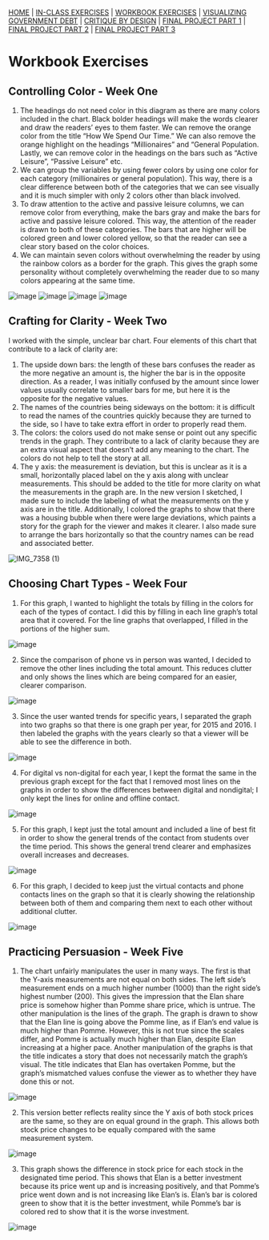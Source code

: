 [HOME](https://aneshas01.github.io/Anesha-Santhanam-Portfolio/) | [IN-CLASS EXERCISES](In-Class-Exercises) | [WORKBOOK EXERCISES](Workbook-Exercises) | [VISUALIZING GOVERNMENT DEBT](Visualizing-Government-Debt) | [CRITIQUE BY DESIGN](Critique-By-Design) | [FINAL PROJECT PART 1](Final-Project-Part1) | [FINAL PROJECT PART 2](Final-Project-Part2) | [FINAL PROJECT PART 3](Final-Project-Part3) 

# Workbook Exercises

## Controlling Color - Week One

1. The headings do not need color in this diagram as there are many colors included in the chart. Black bolder headings will make the words clearer and draw the readers’ eyes to them faster. We can remove the orange color from the title “How We Spend Our Time.” We can also remove the orange highlight on the headings “Millionaires” and “General Population. Lastly, we can remove color in the headings on the bars such as “Active Leisure”, “Passive Leisure” etc. 
2. We can group the variables by using fewer colors by using one color for each category (millionaires or general population). This way, there is a clear difference between both of the categories that we can see visually and it is much simpler with only 2 colors other than black involved. 
3. To draw attention to the active and passive leisure columns, we can remove color from everything, make the bars gray and make the bars for active and passive leisure colored. This way, the attention of the reader is drawn to both of these categories. The bars that are higher will be colored green and lower colored yellow, so that the reader can see a clear story based on the color choices. 
4. We can maintain seven colors without overwhelming the reader by using the rainbow colors as a border for the graph. This gives the graph some personality without completely overwhelming the reader due to so many colors appearing at the same time.

![image](https://github.com/user-attachments/assets/ac98e174-be97-4c3e-9228-4307b962d945)
![image](https://github.com/user-attachments/assets/0d150c1c-08b6-45f9-b594-29939fbebc79)
![image](https://github.com/user-attachments/assets/0b053a39-f908-4f4a-8d58-6ac8249ff27e)
![image](https://github.com/user-attachments/assets/5ec336e0-6035-4fe8-97bd-319f5d021689)

## Crafting for Clarity - Week Two

I worked with the simple, unclear bar chart. Four elements of this chart that contribute to a lack of clarity are: 
1. The upside down bars: the length of these bars confuses the reader as the more negative an amount is, the higher the bar is in the opposite direction. As a reader, I was initially confused by the amount since lower values usually correlate to smaller bars for me, but here it is the opposite for the negative values. 
2. The names of the countries being sideways on the bottom: it is difficult to read the names of the countries quickly because they are turned to the side, so I have to take extra effort in order to properly read them.
3. The colors: the colors used do not make sense or point out any specific trends in the graph. They contribute to a lack of clarity because they are an extra visual aspect that doesn’t add any meaning to the chart. The colors do not help to tell the story at all. 
4. The y axis: the measurement is deviation, but this is unclear as it is a small, horizontally placed label on the y axis along with unclear measurements. This should be added to the title for more clarity on what the measurements in the graph are. 
In the new version I sketched, I made sure to include the labeling of what the measurements on the y axis are in the title. Additionally, I colored the graphs to show that there was a housing bubble when there were large deviations, which paints a story for the graph for the viewer and makes it clearer. I also made sure to arrange the bars horizontally so that the country names can be read and associated better. 

![IMG_7358 (1)](https://github.com/user-attachments/assets/09c2b037-c005-44b1-a44f-b2854f7707bd)

## Choosing Chart Types - Week Four

1. For this graph, I wanted to highlight the totals by filling in the colors for each of the types of contact. I did this by filling in each line graph’s total area that it covered. For the line graphs that overlapped, I filled in the portions of the higher sum.

![image](https://github.com/user-attachments/assets/0b7fea2d-4c85-4fd3-8642-ac021537f4d5)

2. Since the comparison of phone vs in person was wanted, I decided to remove the other lines including the total amount. This reduces clutter and only shows the lines which are being compared for an easier, clearer comparison. 

![image](https://github.com/user-attachments/assets/eb913f8f-1cdb-49b1-a4e5-3d49d76d9aee)

3. Since the user wanted trends for specific years, I separated the graph into two graphs so that there is one graph per year, for 2015 and 2016. I then labeled the graphs with the years clearly so that a viewer will be able to see the difference in both.

![image](https://github.com/user-attachments/assets/4d686aa9-7b1f-4eaf-a570-4b955bf5228e)

4. For digital vs non-digital for each year, I kept the format the same in the previous graph except for the fact that I removed most lines on the graphs in order to show the differences between digital and nondigital; I only kept the lines for online and offline contact.
   
![image](https://github.com/user-attachments/assets/02923860-3ba7-4f36-b90c-e4dc988eb390)

5. For this graph, I kept just the total amount and included a line of best fit in order to show the general trends of the contact from students over the time period. This shows the general trend clearer and emphasizes overall increases and decreases.

![image](https://github.com/user-attachments/assets/f981a524-e1bc-4dda-80b1-fc6015f52839)

6. For this graph, I decided to keep just the virtual contacts and phone contacts lines on the graph so that it is clearly showing the relationship between both of them and comparing them next to each other without additional clutter.

![image](https://github.com/user-attachments/assets/6483121c-f9d5-4673-b6e3-4a1911334f79)

## Practicing Persuasion - Week Five

1. The chart unfairly manipulates the user in many ways. The first is that the Y-axis measurements are not equal on both sides. The left side’s measurement ends on a much higher number (1000) than the right side’s highest number (200). This gives the impression that the Elan share price is somehow higher than Pomme share price, which is untrue. The other manipulation is the lines of the graph. The graph is drawn to show that the Elan line is going above the Pomme line, as if Elan’s end value is much higher than Pomme. However, this is not true since the scales differ, and Pomme is actually much higher than Elan, despite Elan increasing at a higher pace. Another manipulation of the graphs is that the title indicates a story that does not necessarily match the graph’s visual. The title indicates that Elan has overtaken Pomme, but the graph’s mismatched values confuse the viewer as to whether they have done this or not. 

![image](https://github.com/user-attachments/assets/2fdf9943-2b6c-4142-823a-e9803a91f40b)

2. This version better reflects reality since the Y axis of both stock prices are the same, so they are on equal ground in the graph. This allows both stock price changes to be equally compared with the same measurement system.

![image](https://github.com/user-attachments/assets/5c8a0b68-17a8-46ba-86c9-2c2ad27233ff)

3. This graph shows the difference in stock price for each stock in the designated time period. This shows that Elan is a better investment because its price went up and is increasing positively, and that Pomme’s price went down and is not increasing like Elan’s is. Elan’s bar is colored green to show that it is the better investment, while Pomme’s bar is colored red to show that it is the worse investment.

![image](https://github.com/user-attachments/assets/18ccfafd-dcb4-4547-a73c-147c40f9af03)

